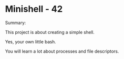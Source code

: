 # Minishell - 42

Summary:

This project is about creating a simple shell.

Yes, your own little bash.

You will learn a lot about processes and file descriptors.
